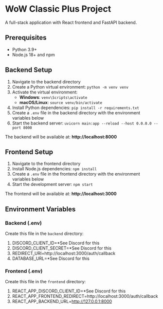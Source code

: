 # WoW Classic Plus Project

A full-stack application with React frontend and FastAPI backend.

## Prerequisites

- Python 3.9+
- Node.js 18+ and npm

## Backend Setup

1. Navigate to the backend directory
2. Create a Python virtual environment: `python -m venv venv`
3. Activate the virtual environment:
   - **Windows**: `venv\Scripts\activate`
   - **macOS/Linux**: `source venv/bin/activate`
4. Install Python dependencies: `pip install -r requirements.txt`
5. Create a `.env` file in the backend directory with the environment variables below
6. Start the backend server: `uvicorn main:app --reload --host 0.0.0.0 --port 8000`

The backend will be available at: **http://localhost:8000**

## Frontend Setup

1. Navigate to the frontend directory
2. Install Node.js dependencies: `npm install`
3. Create a `.env` file in the frontend directory with the environment variables below
4. Start the development server: `npm start`

The frontend will be available at: **http://localhost:3000**

## Environment Variables

### Backend (.env)
Create this file in the `backend` directory:
1. DISCORD_CLIENT_ID=*See Discord for this
2. DISCORD_CLIENT_SECRET=*See Discord for this
3. REDIRECT_URI=http://localhost:3000/auth/callback
4. DATABASE_URL=*See Discord for this


### Frontend (.env)
Create this file in the `frontend` directory:
1. REACT_APP_DISCORD_CLIENT_ID=*See Discord for this
2. REACT_APP_FRONTEND_REDIRECT=http://localhost:3000/auth/callback
3. REACT_APP_BACKEND_URL=http://127.0.0.1:8000

